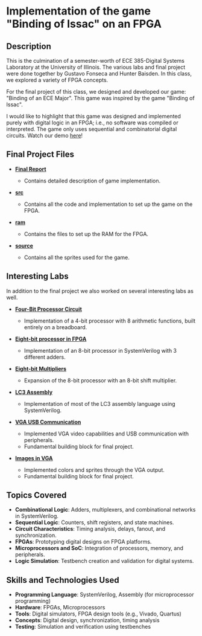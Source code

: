 # Implementation of the game "Binding of Issac" on an FPGA

## Description
This is the culmination of a semester-worth of ECE 385-Digital Systems Laboratory at the University of Illinois. The various labs and final project were done together by Gustavo Fonseca and Hunter Baisden. In this class, we explored a variety of FPGA concepts. 

For the final project of this class, we designed and developed our game: "Binding of an ECE Major". This game was inspired by the game "Binding of Issac".

I would like to highlight that this game was designed and implemented purely with digital logic in an FPGA; i.e., no software was compiled or interpreted. The game only uses sequential and combinatorial digital circuits. Watch our demo [here](https://youtu.be/i_g9_j7QDNE)!

## Final Project Files

- **[Final Report](./Binding_of_ECE_game_files/Binding%20of%20ECE%20Final%20Report.pdf)**
  - Contains detailed description of game implementation.

- **[src](./Binding_of_ECE_game_files/src)**
  - Contains all the code and implementation to set up the game on the FPGA.

 - **[ram](./Binding_of_ECE_game_files/ram)**
   - Contains the files to set up the RAM for the FPGA.

- **[source](./Binding_of_ECE_game_files/source)**
  - Contains all the sprites used for the game. 

## Interesting Labs 

In addition to the final project we also worked on several interesting labs as well.

- **[Four-Bit Processor Circuit](./Four_bit_processor_circuit)**
  - Implementation of a 4-bit processor with 8 arithmetic functions, built entirely on a breadboard.

- **[Eight-bit processor in FPGA](./Eight_bit_processor_fpga)**
  - Implementation of an 8-bit processor in SystemVerilog with 3 different adders.

 - **[Eight-bit Multipliers](./Eight_bit_adders_multipliers)**
   - Expansion of the 8-bit processor with an 8-bit shift multiplier.

- **[LC3 Assembly](./LC3_Assembly)**
  - Implementation of most of the LC3 assembly language using SystemVerilog.
 
- **[VGA USB Communication](./VGA_USB_communication)**
  - Implemented VGA video capabilities and USB communication with peripherals.
  - Fundamental building block for final project.

- **[Images in VGA](./Images_in_VGA)**
  - Implemented colors and sprites through the VGA output.
  - Fundamental building block for final project.

## Topics Covered

- **Combinational Logic**: Adders, multiplexers, and combinational networks in SystemVerilog.
- **Sequential Logic**: Counters, shift registers, and state machines.
- **Circuit Characteristics**: Timing analysis, delays, fanout, and synchronization.
- **FPGAs**: Prototyping digital designs on FPGA platforms.
- **Microprocessors and SoC**: Integration of processors, memory, and peripherals.
- **Logic Simulation**: Testbench creation and validation for digital systems.

## Skills and Technologies Used
- **Programming Language**: SystemVerilog, Assembly (for microprocessor programming)
- **Hardware**: FPGAs, Microprocessors
- **Tools**: Digital simulators, FPGA design tools (e.g., Vivado, Quartus)
- **Concepts**: Digital design, synchronization, timing analysis
- **Testing**: Simulation and verification using testbenches

